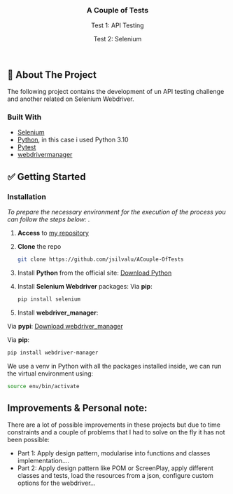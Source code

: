 <br />
<div align="center">
  <h3 align="center">A Couple of Tests</h3>
  <p align="center"> Test 1: API Testing</p>
  <p align="center">Test 2: Selenium </p>
</div>
<br />


<!-- ABOUT THE PROJECT -->
## :open_file_folder: About The Project

The following project contains the development of un API testing challenge and another related on Selenium Webdriver.


### Built With

* [Selenium](https://www.selenium.dev/)
* [Python](https://www.python.org/), in this case i used Python 3.10
* [Pytest](https://docs.pytest.org/)
* [webdrivermanager](https://pypi.org/project/webdriver-manager/)




<!-- GETTING STARTED -->
## :white_check_mark: Getting Started

### Installation

_To prepare the necessary environment for the execution of the process you can follow the steps below: ._

1. **Access** to [my repository](https://github.com/jsilvalu/ACouple-OfTests)
2. **Clone** the repo
   ```sh
   git clone https://github.com/jsilvalu/ACouple-OfTests
   ```
   
3. Install **Python** from the official site:
[Download Python](https://www.python.org/downloads/)

4. Install **Selenium Webdriver** packages:
   Via **pip**:
   ```sh
   pip install selenium
   ```

5. Install **webdriver_manager**:

Via **pypi**:
[Download webdriver_manager](https://pypi.org/project/webdriver-manager/)

Via **pip**:
   ```sh
   pip install webdriver-manager
   ```

We use a venv in Python with all the packages installed inside, we can run the virtual environment using:
  ```sh
source env/bin/activate
```
 
## Improvements & Personal note:

There are a lot of possible improvements in these projects but due to time constraints and a couple of problems that I had to solve on the fly it has not been possible:
- Part 1: Apply design pattern, modularise into functions and classes implementation....
- Part 2: Apply design pattern like POM or ScreenPlay, apply different classes and tests, load the resources from a json, configure custom options for the webdriver...
